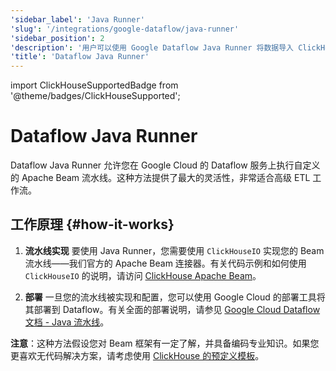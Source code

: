 ```yaml
---
'sidebar_label': 'Java Runner'
'slug': '/integrations/google-dataflow/java-runner'
'sidebar_position': 2
'description': '用户可以使用 Google Dataflow Java Runner 将数据导入 ClickHouse'
'title': 'Dataflow Java Runner'
---
```


import ClickHouseSupportedBadge from '@theme/badges/ClickHouseSupported';


# Dataflow Java Runner

<ClickHouseSupportedBadge/>

Dataflow Java Runner 允许您在 Google Cloud 的 Dataflow 服务上执行自定义的 Apache Beam 流水线。这种方法提供了最大的灵活性，非常适合高级 ETL 工作流。

## 工作原理 {#how-it-works}

1. **流水线实现**
   要使用 Java Runner，您需要使用 `ClickHouseIO` 实现您的 Beam 流水线——我们官方的 Apache Beam 连接器。有关代码示例和如何使用 `ClickHouseIO` 的说明，请访问 [ClickHouse Apache Beam](/integrations/apache-beam)。

2. **部署**
   一旦您的流水线被实现和配置，您可以使用 Google Cloud 的部署工具将其部署到 Dataflow。有关全面的部署说明，请参见 [Google Cloud Dataflow 文档 - Java 流水线](https://cloud.google.com/dataflow/docs/quickstarts/create-pipeline-java)。

**注意**：这种方法假设您对 Beam 框架有一定了解，并具备编码专业知识。如果您更喜欢无代码解决方案，请考虑使用 [ClickHouse 的预定义模板](./templates)。
